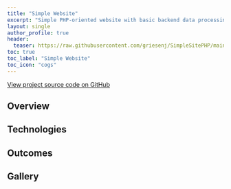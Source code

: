 ```yaml
---
title: "Simple Website"
excerpt: "Simple PHP-oriented website with basic backend data processing. Created for a masters class (CIS501)."
layout: single
author_profile: true
header:
  teaser: https://raw.githubusercontent.com/griesenj/SimpleSitePHP/main/.github/screenshots/page1.png
toc: true
toc_label: "Simple Website"
toc_icon: "cogs"
---
```


[View project source code on GitHub](https://github.com/griesenj/SimpleSitePHP)

## Overview

## Technologies

## Outcomes

## Gallery
